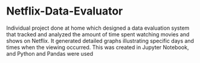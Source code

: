 # Netflix-Data-Evaluator
Individual project done at home which designed a data evaluation system that tracked and analyzed the amount of time spent watching movies and shows on Netflix. It generated detailed graphs illustrating specific days and times when the viewing occurred. This was created in Jupyter Notebook, and Python and Pandas were used
